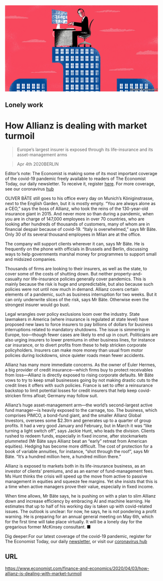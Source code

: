 ![](./images/20200404_FND002_0.jpg)

## Lonely work

# How Allianz is dealing with market turmoil

> Europe’s largest insurer is exposed through its life-insurance and its asset-management arms

> Apr 4th 2020BERLIN

Editor’s note: The Economist is making some of its most important coverage of the covid-19 pandemic freely available to readers of The Economist Today, our daily newsletter. To receive it, register [here](https://www.economist.com//newslettersignup). For more coverage, see our coronavirus [hub](https://www.economist.com//coronavirus)

OLIVER BÄTE still goes to his office every day on Munich’s Königinstrasse, next to the English Garden, but it is mostly empty. “You are always alone as a CEO,” says the boss of Allianz, who took the reins of the 130-year-old insurance giant in 2015. And never more so than during a pandemic, when you are in charge of 147,000 employees in over 70 countries, who are looking after hundreds of thousands of customers, many of whom are in financial despair because of covid-19. “Italy is overwhelmed,” says Mr Bäte. Only 30 of its several thousand employees in Milan are at the office.

The company will support clients wherever it can, says Mr Bäte. He is frequently on the phone with officials in Brussels and Berlin, discussing ways to help governments marshal money for programmes to support small and midsized companies.

Thousands of firms are looking to their insurers, as well as the state, to cover some of the costs of shutting down. But neither property-and-casualty nor life-insurance policies generally cover pandemics. This is mainly because the risk is huge and unpredictable, but also because such policies were not until now much in demand. Allianz covers certain elements of a pandemic, such as business interruption for two weeks. But it can only underwrite slices of the risk, says Mr Bäte. Otherwise even the strongest insurer would go bust.

Legal wrangles over policy exclusions loom over the industry. State lawmakers in America (where insurance is regulated at state level) have proposed new laws to force insurers to pay billions of dollars for business interruptions related to mandatory shutdowns. The issue is simmering in Europe, too—though fewer cases are likely to end up in court. Politicians are also urging insurers to lower premiums in other business lines, for instance car insurance, or to divert profits from these to help stricken corporate policyholders. Insurers can make more money than usual from motor policies during lockdowns, since quieter roads mean fewer accidents.

Allianz has many more immediate concerns. As the owner of Euler Hermes, a big provider of credit insurance—which firms buy to protect receivables from loss—Allianz is directly exposed to rising corporate defaults. Mr Bäte vows to try to keep small businesses going by not making drastic cuts to the credit lines it offers with such policies. France is set to offer a reinsurance backstop to limit potential losses for credit insurers that help keep covid-stricken firms afloat; Germany may follow suit.

Allianz’s huge asset-management arm—the world’s second-largest active fund manager—is heavily exposed to the carnage, too. The business, which comprises PIMCO, a bond-fund giant, and the smaller Allianz Global Investors, oversees some $2.3trn and generates up to a quarter of group profits. It had a very good January and February, but in March it was “like turning a light switch off”, says Jackie Hunt, who leads the division. Clients rushed to redeem funds, especially in fixed income, after stockmarkets plummeted (Mr Bäte says Allianz beat an “early” retreat from American equities). Hedging has become more difficult. The cost of protection for a book of variable annuities, for instance, “shot through the roof”, says Mr Bäte. “It’s a hundred million here, a hundred million there.”

Allianz is exposed to markets both in its life-insurance business, as an investor of clients’ premiums, and as an earner of fund-management fees. Ms Hunt thinks the crisis will speed up the move from active to passive management in equities and squeeze fee margins. Yet she insists that this is a time when active managers prove their value, especially in fixed income.

When time allows, Mr Bäte says, he is pushing on with a plan to slim Allianz down and increase efficiency by embracing AI and machine learning. He estimates that up to half of his working day is taken up with covid-related issues. The outlook is unclear: for now, he says, he is not pondering a profit warning. He is preparing for an annual general meeting on May 6th, which for the first time will take place virtually. It will be a lonely day for the gregarious former McKinsey consultant. ■

Dig deeper:For our latest coverage of the covid-19 pandemic, register for The Economist Today, our daily [newsletter](https://www.economist.com//newslettersignup), or visit our [coronavirus hub](https://www.economist.com//coronavirus)

## URL

https://www.economist.com/finance-and-economics/2020/04/03/how-allianz-is-dealing-with-market-turmoil
